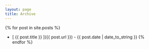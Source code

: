 ```yaml
---
layout: page
title: Archive
---
```


{% for post in site.posts %}
  * [ {{ post.title }} ]({{ post.url }}) - {{ post.date | date_to_string }}
{% endfor %}
